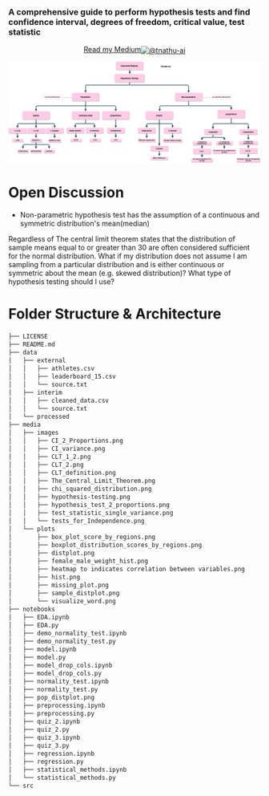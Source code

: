 ### A comprehensive guide to perform hypothesis tests and find confidence interval, degrees of freedom, critical value, test statistic

<p align="center">
<a href="https://tnathu-ai.medium.com/parametric-and-non-parametric-tests-case-study-in-python-1b647c1df3af" target="blank">Read my Medium<img align="center" src="https://raw.githubusercontent.com/rahuldkjain/github-profile-readme-generator/master/src/images/icons/Social/medium.svg" alt="@tnathu-ai" height="30" width="40" /></a>
</p>

![tree map for summary](media/images/hypothesis-testing.png)

# Open Discussion
+ Non-parametric hypothesis test has the assumption of a continuous and symmetric distribution's mean(median)

Regardless of The central limit theorem states that the distribution of sample means equal to or greater than 30 are often considered sufficient for the normal distribution. What if my distribution does not assume I am sampling from a particular distribution and is either continuous or symmetric about the mean (e.g. skewed distribution)? What type of hypothesis testing should I use?

# Folder Structure & Architecture

```
├── LICENSE
├── README.md
├── data
│   ├── external
│   │   ├── athletes.csv
│   │   ├── leaderboard_15.csv
│   │   └── source.txt
│   ├── interim
│   │   ├── cleaned_data.csv
│   │   └── source.txt
│   └── processed
├── media
│   ├── images
│   │   ├── CI_2_Proportions.png
│   │   ├── CI_variance.png
│   │   ├── CLT_1_2.png
│   │   ├── CLT_2.png
│   │   ├── CLT_definition.png
│   │   ├── The_Central_Limit_Theorem.png
│   │   ├── chi_squared_distribution.png
│   │   ├── hypothesis-testing.png
│   │   ├── hypothesis_test_2_proportions.png
│   │   ├── test_statistic_single_variance.png
│   │   └── tests_for_Independence.png
│   └── plots
│       ├── box_plot_score_by_regions.png
│       ├── boxplot_distribution_scores_by_regions.png
│       ├── distplot.png
│       ├── female_male_weight_hist.png
│       ├── heatmap to indicates correlation between variables.png
│       ├── hist.png
│       ├── missing_plot.png
│       ├── sample_distplot.png
│       └── visualize_word.png
├── notebooks
│   ├── EDA.ipynb
│   ├── EDA.py
│   ├── demo_normality_test.ipynb
│   ├── demo_normality_test.py
│   ├── model.ipynb
│   ├── model.py
│   ├── model_drop_cols.ipynb
│   ├── model_drop_cols.py
│   ├── normality_test.ipynb
│   ├── normality_test.py
│   ├── pop_distplot.png
│   ├── preprocessing.ipynb
│   ├── preprocessing.py
│   ├── quiz_2.ipynb
│   ├── quiz_2.py
│   ├── quiz_3.ipynb
│   ├── quiz_3.py
│   ├── regression.ipynb
│   ├── regression.py
│   ├── statistical_methods.ipynb
│   └── statistical_methods.py
└── src
```
